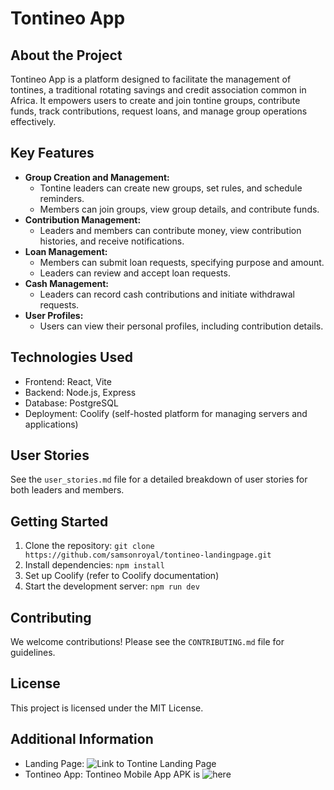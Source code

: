# Tontineo App

## About the Project

Tontineo App is a platform designed to facilitate the management of tontines, a traditional rotating savings and credit association common in Africa. It empowers users to create and join tontine groups, contribute funds, track contributions, request loans, and manage group operations effectively.

## Key Features

- **Group Creation and Management:**
    - Tontine leaders can create new groups, set rules, and schedule reminders.
    - Members can join groups, view group details, and contribute funds.
- **Contribution Management:**
    - Leaders and members can contribute money, view contribution histories, and receive notifications.
- **Loan Management:**
    - Members can submit loan requests, specifying purpose and amount.
    - Leaders can review and accept loan requests.
- **Cash Management:**
    - Leaders can record cash contributions and initiate withdrawal requests.
- **User Profiles:**
    - Users can view their personal profiles, including contribution details.

## Technologies Used

- Frontend: React, Vite
- Backend: Node.js, Express
- Database: PostgreSQL
- Deployment: Coolify (self-hosted platform for managing servers and applications)

## User Stories

See the `user_stories.md` file for a detailed breakdown of user stories for both leaders and members.

## Getting Started

1. Clone the repository: `git clone https://github.com/samsonroyal/tontineo-landingpage.git`
2. Install dependencies: `npm install`
3. Set up Coolify (refer to Coolify documentation)
4. Start the development server: `npm run dev`

## Contributing

We welcome contributions! Please see the `CONTRIBUTING.md` file for guidelines.

## License

This project is licensed under the MIT License.

## Additional Information

- Landing Page: ![Link to Tontine Landing Page]()
- Tontineo App: Tontineo Mobile App APK is ![here]()
